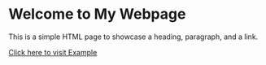 <!DOCTYPE html>
<html lang="en">
<head>
    <meta charset="UTF-8">
    <meta name="viewport" content="width=device-width, initial-scale=1.0">
    <title>My First Webpage</title>
</head>
<body>
    <h1>Welcome to My Webpage</h1>
    <p>This is a simple HTML page to showcase a heading, paragraph, and a link.</p>
    <a href="https://www.example.com">Click here to visit Example</a>
</body>
</html>
